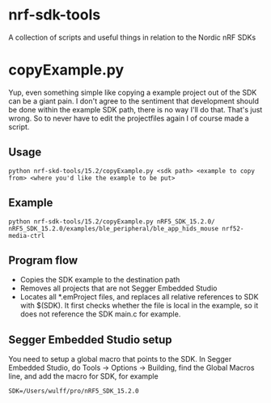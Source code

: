 # nrf-sdk-tools
A collection of scripts and useful things in relation to the Nordic nRF SDKs

# copyExample.py

Yup, even something simple like copying a example project out of the SDK can be a giant pain. I don't agree to the sentiment that development should be done within the example SDK path, there is no way I'll do that. That's just wrong. So to never have to edit the projectfiles again I of course made a script.

## Usage
    python nrf-skd-tools/15.2/copyExample.py <sdk path> <example to copy from> <where you'd like the example to be put>

## Example
    python nrf-sdk-tools/15.2/copyExample.py nRF5_SDK_15.2.0/ nRF5_SDK_15.2.0/examples/ble_peripheral/ble_app_hids_mouse nrf52-media-ctrl

## Program flow
- Copies the SDK example to the destination path
- Removes all projects that are not Segger Embedded Studio
- Locates all *.emProject files, and replaces all relative references to SDK with $(SDK). It first checks whether the file is local in the example, so it does not reference the SDK main.c for example.

## Segger Embedded Studio setup
You need to setup a global macro that points to the SDK. In Segger Embedded Studio, do Tools -> Options -> Building, find the Global Macros line, and add the macro for SDK, for example

    SDK=/Users/wulff/pro/nRF5_SDK_15.2.0
